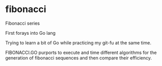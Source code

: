 # fibonacci
Fibonacci series

First forays into Go lang

Trying to learn a bit of Go while practicing my git-fu at the same time.

FIBONACCI.GO purports to execute and time different algorithms for the generation
of fibonacci sequences and then compare their efficiency.
